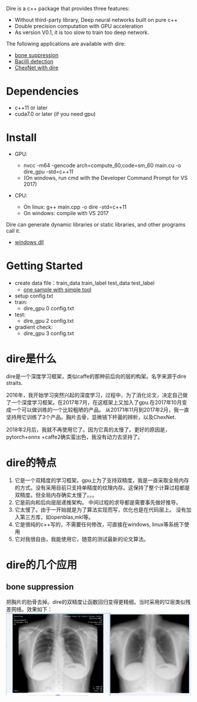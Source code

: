 
Dire is a c++ package that provides three  features:

* Without third-party library,  Deep neural networks built on  pure c++ 
* Double precision  computation  with  GPU acceleration
* As version V0.1, it is too slow to train too deep network.

The following applications are available with dire:
* [bone suppression](https://github.com/qjchen1972/dire/blob/master/bone%20suppression/README.md)
* [Bacilli detection](https://github.com/qjchen1972/dire/blob/master/Bacilli%20detection/README.md)
* [ChexNet with dire ](https://github.com/qjchen1972/dire/blob/master/ChexNet/README.md)



Dependencies
====
* c++11 or later
* cuda7.0 or later (if you need gpu)


Install
===
* GPU:
   * nvcc -m64 -gencode arch=compute_60,code=sm_60 main.cu -o dire_gpu -std=c++11
   * (On windows, run cmd with the Developer Command Prompt for VS 2017)

* CPU:
   * On linux:     g++ main.cpp -o dire -std=c++11
   * On windows:   compile with VS 2017

Dire can generate dynamic libraries or static libraries, and other programs call it.
* [windows dll](https://github.com/qjchen1972/dire/blob/master/dll/README.md)



Getting Started
====

* create data file：train_data  train_label  test_data test_label
    * [one sample with simple tool](https://github.com/qjchen1972/dire/blob/master/data_tool/README.md)
* setup config.txt
* train:
    * dire_gpu 0 config.txt
* test:
    * dire_gpu 2 config.txt
* gradient check:
    * dire_gpu 3 config.txt
    

dire是什么
====

   dire是一个深度学习框架，类似caffe的那种前后向的层的构架。名字来源于dire straits.
   
   2016年，我开始学习突然兴起的深度学习，过程中，为了消化论文，决定自己做了一个深度学习框架。在2017年7月，在这框架上又加入了gpu.在2017年10月变成一个可以做训练的一个比较粗陋的产品。 从20171年11月到2017年2月，我一直坚持用它训练了3个产品。胸片去骨，显微镜下杆菌的辨析，以及ChexNet.
   
   2018年2月后，我就不再使用它了。因为它真的太慢了。更好的原因是，pytorch+onnx +caffe2确实蛮出色，我没有动力去坚持了。

dire的特点
===
  
  1. 它是一个双精度的学习框架。gpu上为了支持双精度，我是一直采取全局内存的方式。没有采用目前只支持单精度的纹理内存。这保持了整个计算过程都是双精度。但全局内存确实太慢了。。。
  2. 它是前向和后向层层递推架构。 中间过程的求导都是需要事先做好推导。
  3. 它太慢了。由于一开始就是为了算法实现而写，优化也是在代码层上。 没有加入第三方库，如openblas,mkl等。
  4. 它是很纯的c++写的，不需要任何修改，可直接在windows, linux等系统下使用
  5. 它对我很自由，我能使用它，随意的测试最新的论文算法。
   
 
dire的几个应用
=====

bone suppression
-------
把胸片的肋骨去掉。dire的双精度让函数回归变得更精细。当时采用的12层类似残差网络。效果如下：
![](https://github.com/qjchen1972/dire/blob/master/img/bone_test.png)

